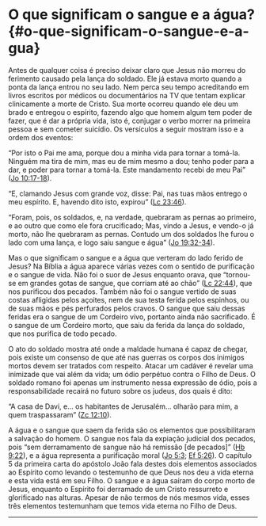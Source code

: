 # O que significam o sangue e a água? {#o-que-significam-o-sangue-e-a-gua}

Antes de qualquer coisa é preciso deixar claro que Jesus não morreu do ferimento causado pela lança do soldado. Ele já estava morto quando a ponta da lança entrou no seu lado. Nem perca seu tempo acreditando em livros escritos por médicos ou documentários na TV que tentam explicar clinicamente a morte de Cristo. Sua morte ocorreu quando ele deu um brado e entregou o espírito, fazendo algo que homem algum tem poder de fazer, que é dar a própria vida, isto é, conjugar o verbo morrer na primeira pessoa e sem cometer suicídio. Os versículos a seguir mostram isso e a ordem dos eventos:

“Por isto o Pai me ama, porque dou a minha vida para tornar a tomá-la. Ninguém ma tira de mim, mas eu de mim mesmo a dou; tenho poder para a dar, e poder para tornar a tomá-la. Este mandamento recebi de meu Pai” ([Jo 10:17-18](http://bibliaonline.com.br/acf/jo/10/17-18)).

“E, clamando Jesus com grande voz, disse: Pai, nas tuas mãos entrego o meu espírito. E, havendo dito isto, expirou” ([Lc 23:46](http://bibliaonline.com.br/acf/lc/23/46)).

“Foram, pois, os soldados, e, na verdade, quebraram as pernas ao primeiro, e ao outro que como ele fora crucificado; Mas, vindo a Jesus, e vendo-o já morto, não lhe quebraram as pernas. Contudo um dos soldados lhe furou o lado com uma lança, e logo saiu sangue e água” ([Jo 19:32-34](http://bibliaonline.com.br/acf/jo/19/32-34)).

Mas o que significam o sangue e a água que verteram do lado ferido de Jesus? Na Bíblia a água aparece várias vezes com o sentido de purificação e o sangue de vida. Não foi o suor de Jesus enquanto orava, que “tornou-se em grandes gotas de sangue, que corriam até ao chão” ([Lc 22:44](http://bibliaonline.com.br/acf/lc/22/44)), que nos purificou dos pecados. Também não foi o sangue vertido de suas costas afligidas pelos açoites, nem de sua testa ferida pelos espinhos, ou de suas mãos e pés perfurados pelos cravos. O sangue que saiu dessas feridas era o sangue de um Cordeiro vivo, portanto ainda não sacrificado. É o sangue de um Cordeiro morto, que saiu da ferida da lança do soldado, que nos purifica de todo pecado.

O ato do soldado mostra até onde a maldade humana é capaz de chegar, pois existe um consenso de que até nas guerras os corpos dos inimigos mortos devem ser tratados com respeito. Atacar um cadáver é revelar uma inimizade que vai além da vida; um ódio perpétuo contra o Filho de Deus. O soldado romano foi apenas um instrumento nessa expressão de ódio, pois a responsabilidade recairá no futuro sobre os judeus, dos quais é dito:

“A casa de Davi, e... os habitantes de Jerusalém... olharão para mim, a quem traspassaram” ([Zc 12:10](http://bibliaonline.com.br/acf/zc/12/10)).

A água e o sangue que saem da ferida são os elementos que possibilitaram a salvação do homem. O sangue nos fala da expiação judicial dos pecados, pois “sem derramamento de sangue não há remissão [de pecados]” ([Hb 9:22](http://bibliaonline.com.br/acf/hb/9/22)), e a água representa a purificação moral ([Jo 5:3](http://bibliaonline.com.br/acf/jo/5/3); [Ef 5:26](http://bibliaonline.com.br/acf/ef/5/26)). O capítulo 5 da primeira carta do apóstolo João fala destes dois elementos associados ao Espírito como levando o testemunho de que Deus nos deu a vida eterna e esta vida está em seu Filho. O sangue e a água saíram do corpo morto de Jesus, enquanto o Espírito foi derramado de um Cristo ressurreto e glorificado nas alturas. Apesar de não termos de nós mesmos vida, esses três elementos testemunham que temos vida eterna no Filho de Deus.

*****